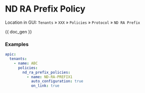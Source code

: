 # ND RA Prefix Policy

Location in GUI:
`Tenants` » `XXX` » `Policies` » `Protocol` » `ND RA Prefix`

{{ doc_gen }}

### Examples

```yaml
apic:
  tenants:
    - name: ABC
      policies:
        nd_ra_prefix_policies:
          - name: ND-RA-PREFIX1
            auto_configuration: true
            on_link: true
```
